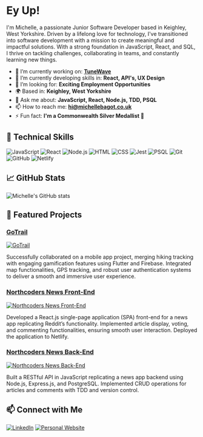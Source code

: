 # Ey Up! 

I'm Michelle, a passionate Junior Software Developer based in Keighley, West Yorkshire. Driven by a lifelong love for technology, I've transitioned into software development with a mission to create meaningful and impactful solutions. With a strong foundation in JavaScript, React, and SQL, I thrive on tackling challenges, collaborating in teams, and constantly learning new things.

- 🔭 I’m currently working on: **[TuneWave](https://github.com/michellebagot/TuneWave)**
- 🌱 I’m currently developing skills in: **React, API's, UX Design**
- 👯 I’m looking for: **Exciting Employment Opportunities**
- 🌍 Based in: **Keighley, West Yorkshire**
- 💬 Ask me about: **JavaScript, React, Node.js, TDD, PSQL**
- 📫 How to reach me: **hi@michellebagot.co.uk**
- ⚡ Fun fact: **I'm a Commonwealth Silver Medallist 🥈**

## 🚀 Technical Skills

![JavaScript](https://img.shields.io/badge/-JavaScript-F7DF1E?style=for-the-badge&logo=javascript&logoColor=black)
![React](https://img.shields.io/badge/-React-61DAFB?style=for-the-badge&logo=react&logoColor=black)
![Node.js](https://img.shields.io/badge/-Node.js-339933?style=for-the-badge&logo=node.js&logoColor=white)
![HTML](https://img.shields.io/badge/-HTML5-E34F26?style=for-the-badge&logo=html5&logoColor=white)
![CSS](https://img.shields.io/badge/-CSS3-1572B6?style=for-the-badge&logo=css3&logoColor=white)
![Jest](https://img.shields.io/badge/-Jest-F48120?style=for-the-badge&logo=Jest&logoColor=white)
![PSQL](https://img.shields.io/badge/-PSQL-4479A1?style=for-the-badge&logo=postgresql&logoColor=white)
![Git](https://img.shields.io/badge/-Git-F05032?style=for-the-badge&logo=git&logoColor=white)
![GitHub](https://img.shields.io/badge/-GitHub-181717?style=for-the-badge&logo=github&logoColor=white)
![Netlify](https://img.shields.io/badge/-Netlify-00C7B7?style=for-the-badge&logo=netlify&logoColor=white)


## 📈 GitHub Stats

![Michelle's GitHub stats](https://github-readme-stats.vercel.app/api?username=michellebagot&show_icons=true&theme=radical)

## 📝 Featured Projects

### [GoTrail](https://github.com/michellebagot/GoTrail)
[![GoTrail](https://img.shields.io/badge/Flutter%20%7C%20Firebase-brightgreen?style=for-the-badge)](https://github.com/michellebagot/GoTrail)

Successfully collaborated on a mobile app project, merging hiking tracking with engaging gamification features using Flutter and Firebase. Integrated map functionalities, GPS tracking, and robust user authentication systems to deliver a smooth and immersive user experience.

### [Northcoders News Front-End](https://github.com/michellebagot/northcoders-news-front-end)
[![Northcoders News Front-End](https://img.shields.io/badge/-React%20%7C%20Netlify-blue?style=for-the-badge)](https://github.com/michellebagot/northcoders-news-front-end)

Developed a React.js single-page application (SPA) front-end for a news app replicating Reddit’s functionality. Implemented article display, voting, and commenting functionalities, ensuring smooth user interaction. Deployed the application to Netlify.

### [Northcoders News Back-End](https://github.com/michellebagot/northcoders-news-back-end)
[![Northcoders News Back-End](https://img.shields.io/badge/-Node.js%20%7C%20Express.js%20%7C%20PostgreSQL-green?style=for-the-badge)](https://github.com/michellebagot/northcoders-news-back-end)

Built a RESTful API in JavaScript replicating a news app backend using Node.js, Express.js, and PostgreSQL. Implemented CRUD operations for articles and comments with TDD and version control.


## 📫 Connect with Me

[![LinkedIn](https://img.shields.io/badge/-LinkedIn-0077B5?style=for-the-badge&logo=linkedin&logoColor=white)](https://www.linkedin.com/in/michellebagot/)
[![Personal Website](https://img.shields.io/badge/-Website-000000?style=for-the-badge&logo=About.me&logoColor=white)](https://michellebagot.co.uk)
